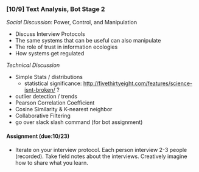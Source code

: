 ### [10/9] Text Analysis, Bot Stage 2

_Social Discussion_: Power, Control, and Manipulation
- Discuss Interview Protocols
- The same systems that can be useful can also manipulate
- The role of trust in information ecologies
- How systems get regulated

_Technical Discussion_
- Simple Stats / distributions
  - statistical significance: http://fivethirtyeight.com/features/science-isnt-broken/ ?
- outlier detection / trends
- Pearson Correlation Coefficient
- Cosine Similarity & K-nearest neighbor
- Collaborative Filtering
- go over slack slash command (for bot assignment)

#### Assignment (due:10/23)
- Iterate on your interview protocol. Each person interview 2-3 people (recorded). Take field notes about the interviews.  Creatively imagine how to share what you learn. 
